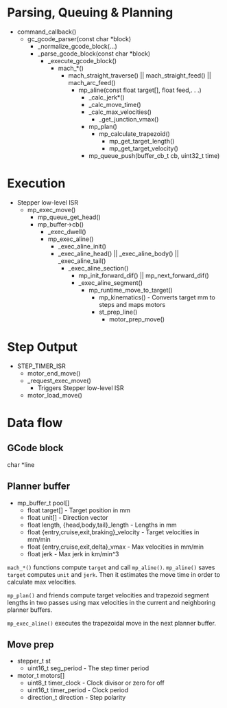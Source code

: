 # Parsing, Queuing & Planning
 * command_callback()
   * gc_gcode_parser(const char *block)
     * _normalize_gcode_block(...)
     * _parse_gcode_block(const char *block)
       * _execute_gcode_block()
         * mach_*()
           * mach_straight_traverse() || mach_straight_feed() || mach_arc_feed()
             * mp_aline(const float target[], float feed,. . .)
               * _calc_jerk*()
               * _calc_move_time()
               * _calc_max_velocities()
                 * _get_junction_vmax()
               * mp_plan()
                 * mp_calculate_trapezoid()
                   * mp_get_target_length()
                   * mp_get_target_velocity()
               * mp_queue_push(buffer_cb_t cb, uint32_t time)

# Execution
 * Stepper low-level ISR
   * mp_exec_move()
     * mp_queue_get_head()
     * mp_buffer->cb()
       * _exec_dwell()
       * mp_exec_aline()
         * _exec_aline_init()
         * _exec_aline_head() || _exec_aline_body() || _exec_aline_tail()
           * _exec_aline_section()
             * mp_init_forward_dif() || mp_next_forward_dif()
             * _exec_aline_segment()
               * mp_runtime_move_to_target()
                 * mp_kinematics() - Converts target mm to steps and maps motors
                 * st_prep_line()
                   * motor_prep_move()

# Step Output
 * STEP_TIMER_ISR
   * motor_end_move()
   * _request_exec_move()
     * Triggers Stepper low-level ISR
   * motor_load_move()


# Data flow
## GCode block
char *line

## Planner buffer
 * mp_buffer_t pool[]
   * float target[]                             - Target position in mm
   * float unit[]                               - Direction vector
   * float length, {head,body,tail}_length      - Lengths in mm
   * float {entry,cruise,exit,braking}_velocity - Target velocities in mm/min
   * float {entry,cruise,exit,delta}_vmax       - Max velocities in mm/min
   * float jerk                                 - Max jerk in km/min^3

``mach_*()`` functions compute ``target`` and call ``mp_aline()``.
``mp_aline()`` saves ``target`` computes ``unit`` and ``jerk``.  Then it
estimates the move time in order to calculate max velocities.

``mp_plan()`` and friends compute target velocities and trapezoid segment
lengths in two passes using max velocities in the current and neighboring
planner buffers.

``mp_exec_aline()`` executes the trapezoidal move in the next planner buffer.

## Move prep
 * stepper_t st
   * uint16_t seg_period   - The step timer period
 * motor_t motors[]
   * uint8_t timer_clock   - Clock divisor or zero for off
   * uint16_t timer_period - Clock period
   * direction_t direction - Step polarity
